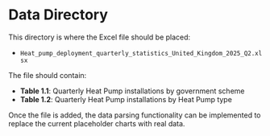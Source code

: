 # Data Directory

This directory is where the Excel file should be placed:

- `Heat_pump_deployment_quarterly_statistics_United_Kingdom_2025_Q2.xlsx`

The file should contain:
- **Table 1.1**: Quarterly Heat Pump installations by government scheme
- **Table 1.2**: Quarterly Heat Pump installations by Heat Pump type

Once the file is added, the data parsing functionality can be implemented to replace the current placeholder charts with real data.